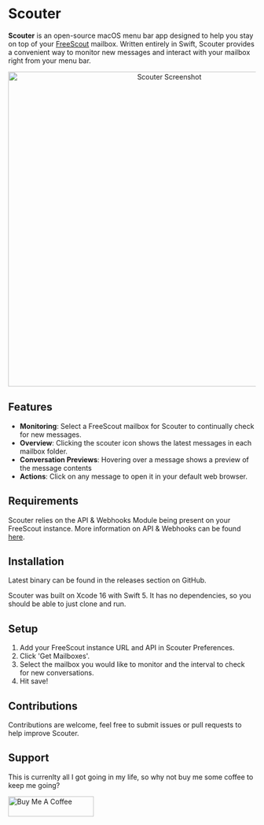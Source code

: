 # Scouter

**Scouter** is an open-source macOS menu bar app designed to help you stay on top of your [FreeScout](https://freescout.net/) mailbox. Written entirely in Swift, Scouter provides a convenient way to monitor new messages and interact with your mailbox right from your menu bar.

<p align="center">
    <img alt="Scouter Screenshot" src="https://www.jonalaniz.com/wp-content/uploads/2024/09/scouter-desktop.png" width="640">


## Features
- **Monitoring**: Select a FreeScout mailbox for Scouter to continually check for new messages.
- **Overview**: Clicking the scouter icon shows the latest messages in each mailbox folder.
- **Conversation Previews**: Hovering over a message shows a preview of the message contents
- **Actions**: Click on any message to open it in your default web browser.

## Requirements
Scouter relies on the API & Webhooks Module being present on your FreeScout instance. More information on API & Webhooks can be found [here](https://freescout.net/module/api-webhooks/).

## Installation
Latest binary can be found in the releases section on GitHub.

Scouter was built on Xcode 16 with Swift 5. It has no dependencies, so you should be able to just clone and run.

## Setup
1. Add your FreeScout instance URL and API in Scouter Preferences.
2. Click 'Get Mailboxes'.
3. Select the mailbox you would like to monitor and the interval to check for new conversations.
4. Hit save!

## Contributions
Contributions are welcome, feel free to submit issues or pull requests to help improve Scouter.

## Support
This is currenlty all I got going in my life, so why not buy me some coffee to keep me going?

<a href="https://www.buymeacoffee.com/jonalaniz" target="_blank"><img src="https://www.buymeacoffee.com/assets/img/custom_images/yellow_img.png" alt="Buy Me A Coffee" height="41" width="174"></a>
